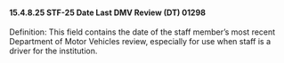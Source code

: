 #### 15.4.8.25 STF-25 Date Last DMV Review (DT) 01298

Definition: This field contains the date of the staff member’s most recent Department of Motor Vehicles review, especially for use when staff is a driver for the institution.
